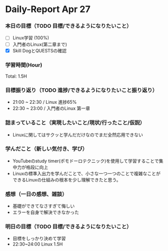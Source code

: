 # Daily-Report Apr 27

### 本日の目標（TODO 目標/できるようになりたいこと）
- [ ] Linux学習 (100%)
- [ ] 入門者のLinux(第二章まで)
- [x] Skill DogとQUESTSの確認

### 学習時間(Hour)

Total: 1.5H

### 目標振り返り（TODO 進捗/できるようになりたいこと振り返り）
- 21:00 ~ 22:30 / Linux 進捗65%
- 22:30 ~ 23:00 / 入門者のLinux 第一章

### 詰まっていること（実現したいこと/現状/行ったこと/仮説）
- Linuxに関してはサクッと学んだだけなのでまだ全然応用できない

### 学んだこと（新しい気付き、学び）
- YouTubeのstudy timer(ポモドーロテクニック)を使用して学習することで集中力が格段に向上
- Linuxの標準入出力を学んだことで、小さな一つ一つのことで複雑なことができるLinuxの仕組みの根本を少し理解できたと思う。

### 感想（一日の感想、雑談）
- 基礎ができてなさすぎて悔しい
- エラーを自身で解決できなかった

### 明日の目標（TODO 目標/できるようになりたいこと）
- 目標をしっかり決めて学習
- 22:30~24:00 Linux 1.5H